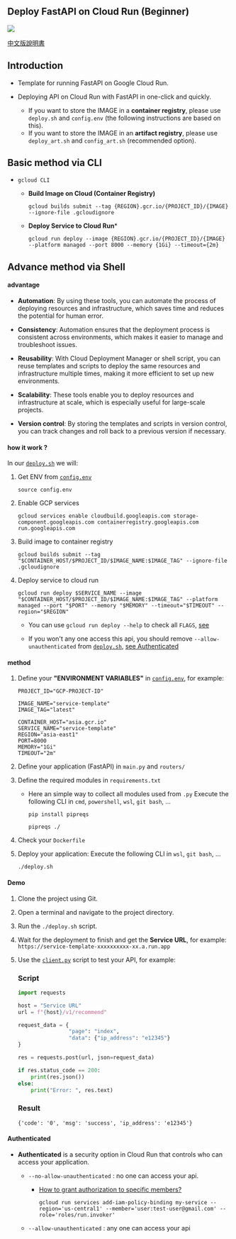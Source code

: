 ## Deploy FastAPI on Cloud Run (Beginner)

<div>
    <img src="https://readme-typing-svg.demolab.com/?pause=1&size=50&color=fccf03&center=True&width=1200&height=120&vCenter=True&lines=Click+the+⭐+Star+please.;Any+questions+can+be+asked+in+Issue." />
</div>

[中文版說明書](./README_%E4%B8%AD%E6%96%87.md)

## Introduction

* Template for running FastAPI on Google Cloud Run.

* Deploying API on Cloud Run with FastAPI in one-click and quickly.
    * If you want to store the IMAGE in a **container registry**, please use `deploy.sh` and `config.env` (the following instructions are based on this).
    * If you want to store the IMAGE in an **artifact registry**, please use `deploy_art.sh` and `config_art.sh` (recommended option).


## Basic method via CLI

* `gcloud CLI`
    * **Build Image on Cloud (Container Registry)**
        ```
        gcloud builds submit --tag {REGION}.gcr.io/{PROJECT_ID}/{IMAGE} --ignore-file .gcloudignore
        ```
    
    * **Deploy Service to Cloud Run***
        ```
        gcloud run deploy --image {REGION}.gcr.io/{PROJECT_ID}/{IMAGE} --platform managed --port 8000 --memory {1Gi} --timeout={2m}
        ```

## Advance method via Shell

#### advantage

* **Automation**: By using these tools, you can automate the process of deploying resources and infrastructure, which saves time and reduces the potential for human error.

* **Consistency**: Automation ensures that the deployment process is consistent across environments, which makes it easier to manage and troubleshoot issues.

* **Reusability**: With Cloud Deployment Manager or shell script, you can reuse templates and scripts to deploy the same resources and infrastructure multiple times, making it more efficient to set up new environments.

* **Scalability**: These tools enable you to deploy resources and infrastructure at scale, which is especially useful for large-scale projects.

* **Version control**: By storing the templates and scripts in version control, you can track changes and roll back to a previous version if necessary.

#### how it work ?

In our [`deploy.sh`](./deploy.sh) we will:

1. Get ENV from [`config.env`](./config.env)
    ```
    source config.env
    ```            
2. Enable GCP services
    ```
    gcloud services enable cloudbuild.googleapis.com storage-component.googleapis.com containerregistry.googleapis.com run.googleapis.com
    ```
3. Build image to container registry
    ```
    gcloud builds submit --tag "$CONTAINER_HOST/$PROJECT_ID/$IMAGE_NAME:$IMAGE_TAG" --ignore-file .gcloudignore
    ```
4. Deploy service to cloud run
    ```
    gcloud run deploy $SERVICE_NAME --image "$CONTAINER_HOST/$PROJECT_ID/$IMAGE_NAME:$IMAGE_TAG" --platform managed --port "$PORT" --memory "$MEMORY" --timeout="$TIMEOUT" --region="$REGION"
    ```
    * You can use `gcloud run deploy --help` to check all `FLAGS`, <a href="https://cloud.google.com/sdk/gcloud/reference/run/deploy">see</a>

    * If you won't any one access this api, you should remove `--allow-unauthenticated` from [`deploy.sh`](./deploy.sh), [see Authenticated](#authenticated)

#### method
1. Define your **"ENVIRONMENT VARIABLES"** in [`config.env`](./config.env), for example:

    ```
    PROJECT_ID="GCP-PROJECT-ID"

    IMAGE_NAME="service-template"
    IMAGE_TAG="latest"

    CONTAINER_HOST="asia.gcr.io"
    SERVICE_NAME="service-template"
    REGION="asia-east1"
    PORT=8000
    MEMORY="1Gi"
    TIMEOUT="2m"
    ```
2. Define your application (FastAPI) in `main.py` and `routers/`

3. Define the required modules in `requirements.txt`

    * Here an simple way to collect all modules used from `.py`
        Execute the following CLI in `cmd`, `powershell`, `wsl`, `git bash`, ...
        ```
        pip install pipreqs
        ```
        ```
        pipreqs ./
        ```

4. Check your `Dockerfile`

5. Deploy your application:
    Execute the following CLI in `wsl`, `git bash`, ...
    ```
    ./deploy.sh
    ```


#### Demo
1. Clone the project using Git.

2. Open a terminal and navigate to the project directory.

3. Run the `./deploy.sh` script.

4. Wait for the deployment to finish and get the **Service URL**, for example: `https://service-template-xxxxxxxxxx-xx.a.run.app`

5. Use the [`client.py`](./client/) script to test your API, for example:

    ### Script
    ```python
    import requests

    host = "Service URL"
    url = f"{host}/v1/recommend"

    request_data = {
                    "page": "index",
                    "data": {"ip_address": "e12345"}
    }

    res = requests.post(url, json=request_data)

    if res.status_code == 200:
        print(res.json())
    else:
        print("Error: ", res.text)
    ```

    ### Result
    ```
    {'code': '0', 'msg': 'success', 'ip_address': 'e12345'}
    ```

#### Authenticated

* **Authenticated** is a security option in Cloud Run that controls who can access your application.

    * `--no-allow-unauthenticated` : no one can access your api.

        * [How to grant authorization to specific members?](https://cloud.google.com/sdk/gcloud/reference/run/services/add-iam-policy-binding)

            ```
            gcloud run services add-iam-policy-binding my-service --region='us-central1' --member='user:test-user@gmail.com' --role='roles/run.invoker'
            ```

    * `--allow-unauthenticated` : any one can access your api
